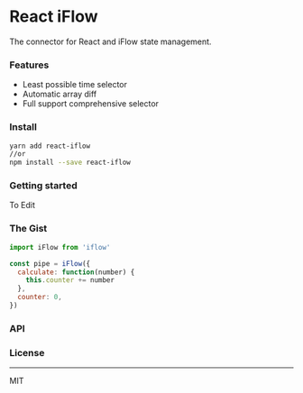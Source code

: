 # React iFlow
The connector for React and iFlow state management.

### Features
* Least possible time selector
* Automatic array diff
* Full support comprehensive selector

### Install
```bash
yarn add react-iflow
//or
npm install --save react-iflow
```
### Getting started
To Edit
### The Gist
```javascript
import iFlow from 'iflow'

const pipe = iFlow({
  calculate: function(number) {
    this.counter += number
  },
  counter: 0,
})

```
### API

### License

---
MIT
